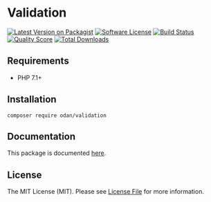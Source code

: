 # Validation

[![Latest Version on Packagist](https://img.shields.io/github/release/odan/validation.svg)](https://github.com/odan/validation/releases)
[![Software License](https://img.shields.io/badge/license-MIT-brightgreen.svg)](LICENSE.md)
[![Build Status](https://travis-ci.org/odan/validation.svg?branch=master)](https://travis-ci.org/odan/validation)
[![Quality Score](https://scrutinizer-ci.com/g/odan/validation/badges/quality-score.png?b=master)](https://scrutinizer-ci.com/g/odan/validation/?branch=master)
[![Total Downloads](https://img.shields.io/packagist/dt/odan/validation.svg)](https://packagist.org/packages/odan/validation)


## Requirements

* PHP 7.1+

## Installation

```shell
composer require odan/validation
```

## Documentation

This package is documented [here](./docs/readme.md).

## License

The MIT License (MIT). Please see [License File](LICENSE) for more information.


[PSR-1]: https://github.com/php-fig/fig-standards/blob/master/accepted/PSR-1-basic-coding-standard.md
[PSR-2]: https://github.com/php-fig/fig-standards/blob/master/accepted/PSR-2-coding-style-guide.md
[PSR-4]: https://github.com/php-fig/fig-standards/blob/master/accepted/PSR-4-autoloader.md
[Composer]: http://getcomposer.org/
[PHPUnit]: http://phpunit.de/
